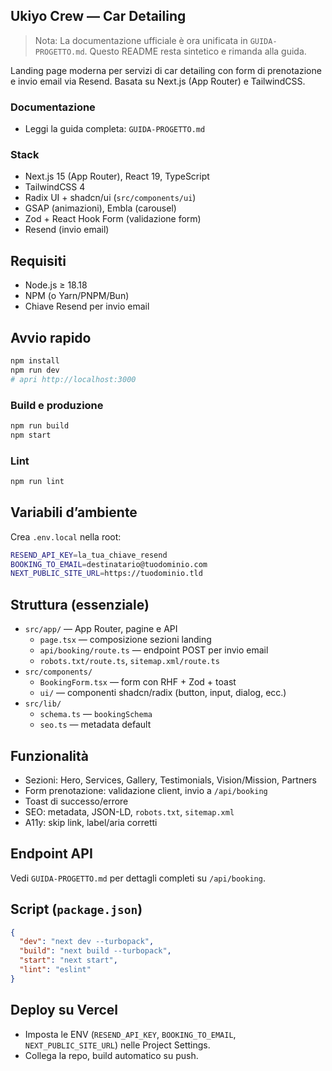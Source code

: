 ## Ukiyo Crew — Car Detailing

> Nota: La documentazione ufficiale è ora unificata in `GUIDA-PROGETTO.md`. Questo README resta sintetico e rimanda alla guida.

Landing page moderna per servizi di car detailing con form di prenotazione e invio email via Resend. Basata su Next.js (App Router) e TailwindCSS.

### Documentazione
- Leggi la guida completa: `GUIDA-PROGETTO.md`

### Stack
- Next.js 15 (App Router), React 19, TypeScript
- TailwindCSS 4
- Radix UI + shadcn/ui (`src/components/ui`)
- GSAP (animazioni), Embla (carousel)
- Zod + React Hook Form (validazione form)
- Resend (invio email)

## Requisiti
- Node.js ≥ 18.18
- NPM (o Yarn/PNPM/Bun)
- Chiave Resend per invio email

## Avvio rapido
```bash
npm install
npm run dev
# apri http://localhost:3000
```

### Build e produzione
```bash
npm run build
npm start
```

### Lint
```bash
npm run lint
```

## Variabili d’ambiente
Crea `.env.local` nella root:
```bash
RESEND_API_KEY=la_tua_chiave_resend
BOOKING_TO_EMAIL=destinatario@tuodominio.com
NEXT_PUBLIC_SITE_URL=https://tuodominio.tld
```

## Struttura (essenziale)
- `src/app/` — App Router, pagine e API
  - `page.tsx` — composizione sezioni landing
  - `api/booking/route.ts` — endpoint POST per invio email
  - `robots.txt/route.ts`, `sitemap.xml/route.ts`
- `src/components/`
  - `BookingForm.tsx` — form con RHF + Zod + toast
  - `ui/` — componenti shadcn/radix (button, input, dialog, ecc.)
- `src/lib/`
  - `schema.ts` — `bookingSchema`
  - `seo.ts` — metadata default

## Funzionalità
- Sezioni: Hero, Services, Gallery, Testimonials, Vision/Mission, Partners
- Form prenotazione: validazione client, invio a `/api/booking`
- Toast di successo/errore
- SEO: metadata, JSON-LD, `robots.txt`, `sitemap.xml`
- A11y: skip link, label/aria corretti

## Endpoint API
Vedi `GUIDA-PROGETTO.md` per dettagli completi su `/api/booking`.

## Script (`package.json`)
```json
{
  "dev": "next dev --turbopack",
  "build": "next build --turbopack",
  "start": "next start",
  "lint": "eslint"
}
```

## Deploy su Vercel
- Imposta le ENV (`RESEND_API_KEY`, `BOOKING_TO_EMAIL`, `NEXT_PUBLIC_SITE_URL`) nelle Project Settings.
- Collega la repo, build automatico su push.